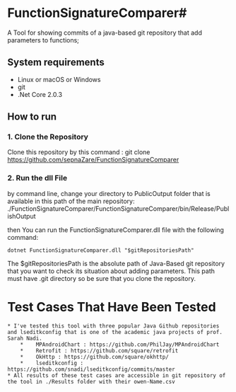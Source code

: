 # FunctionSignatureComparer#

A Tool for showing commits of a java-based git repository that add parameters to functions; 
    
## System requirements
* Linux or macOS or Windows
* git
* .Net Core 2.0.3

## How to run

### 1. Clone the Repository 
Clone this repository by this command : 
	git clone https://github.com/sepnaZare/FunctionSignatureComparer

### 2. Run the dll File
by command line, change your directory to PublicOutput folder that is available in this path of the main repository: ./FunctionSignatureComparer/FunctionSignatureComparer/bin/Release/PublishOutput

then You can run the FunctionSignatureComparer.dll file with the following command:

	dotnet FunctionSignatureComparer.dll "$gitRepositoriesPath"

The $gitRepositoriesPath is the absolute path of Java-Based git repository that you want to check its situation about adding parameters. This path must have .git directory so be sure that you clone the repository.



# Test Cases That Have Been Tested #

    * I've tested this tool with three popular Java Github repositories and lseditkconfig that is one of the academic java projects of prof. Sarah Nadi.
        *    MPAndroidChart : https://github.com/PhilJay/MPAndroidChart
        *    Retrofit : https://github.com/square/retrofit
        *    OkHttp : https://github.com/square/okhttp/
        *    lseditkconfig : https://github.com/snadi/lseditkconfig/commits/master
    * All results of these test cases are accessible in git repository of the tool in ./Results folder with their owen-Name.csv
    
    
    